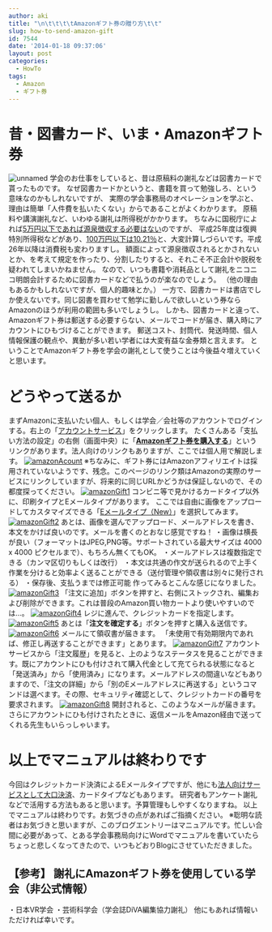 ```yaml
---
author: aki
title: "\n\t\t\t\tAmazonギフト券の贈り方\t\t"
slug: how-to-send-amazon-gift
id: 7544
date: '2014-01-18 09:37:06'
layout: post
categories:
  - HowTo
tags:
  - Amazon
  - ギフト券
---
```


# **昔・図書カード、いま・Amazonギフト券**

![unnamed](https://aki.shirai.as/wp-content/uploads/2014/01/unnamed.png) 学会のお仕事をしていると、昔は原稿料の謝礼などは図書カードで貰ったものです。 なぜ図書カードかというと、書籍を買って勉強しろ、という意味なのかもしれないですが、 実際の学会事務局のオペレーションを学ぶと、理由は簡単「人件費を払いたくない」からであることがよくわかります。 原稿料や講演謝礼など、いわゆる謝礼は所得税がかかります。 ちなみに国税庁によれば[5万円以下であれば源泉徴収する必要はない](http://www.nta.go.jp/taxanswer/gensen/2792.htm)のですが、 平成25年度は復興特別所得税などがあり、[100万円以下は10.21％](http://www.nta.go.jp/taxanswer/gensen/2795.htm)と、大変計算しづらいです。平成26年以降は消費税も変わりますし。 額面によって源泉徴収されるとかされないとか、を考えて規定を作ったり、分割したりすると、それこそ不正会計や脱税を疑われてしまいかねません。 なので、いつも書籍や消耗品として謝礼をニコニコ明朗会計するために図書カードなどで払うのが楽なのでしょう。 （他の理由もあるかもしれないですが、個人的趣味とか。） 一方で、図書カードは書店でしか使えないです。同じ図書を買わせて勉学に勤しんで欲しいという券ならAmazonのほうが利用の範囲も多いでしょうし。 しかも、図書カードと違って、Amazonギフト券は郵送する必要すらない、メールでコードが届き、購入時にアカウントにひもづけることができます。 郵送コスト、封筒代、発送時間、個人情報保護の観点や、異動が多い若い学者には大変有益な金券類と言えます。 ということでAmazonギフト券を学会の謝礼として使うことは今後益々増えていくと思います。

# どうやって送るか

まずAmazonに支払いたい個人、もしくは学会／会社等のアカウントでログインする。右上の「[アカウントサービス](https://www.amazon.co.jp/gp/css/homepage.html/ref=gno_yam_ya)」をクリックします。 たくさんある「支払い方法の設定」の右側（画面中央）に「[**Amazonギフト券を購入する**](http://www.amazon.co.jp/gp/gc?ie=UTF8&ref_=ya_purchase_gc)」というリンクがあります。法人向けのリンクもありますが、ここでは個人用で解説します。 [![amazonAcount](https://aki.shirai.as/wp-content/uploads/2014/01/amazonAcount.png)](http://aki.shirai.as/2014/01/how-to-send-amazon-gift/amazonacount/) ※ちなみに、ギフト券にはAmazonアフィリエイトは採用されていないようです、残念。このページのリンク類はAmazonの実際のサービスにリンクしていますが、将来的に同じURLかどうかは保証しないので、その都度探ってください。 [![amazonGift1](https://aki.shirai.as/wp-content/uploads/2014/01/amazonGift1.png)](http://aki.shirai.as/2014/01/how-to-send-amazon-gift/amazongift1/) コンビニ等で見かけるカードタイプ以外に、印刷タイプとEメールタイプがあります。 ここでは自由に画像をアップロードしてカスタマイズできる「[Eメールタイプ（New）](https://www.amazon.co.jp/gp/product/B004N3APDM/gcrnsts?ie=UTF8&gcCustomization=Upload)」を選択してみます。 [![amazonGift2](https://aki.shirai.as/wp-content/uploads/2014/01/amazonGift2.png)](http://aki.shirai.as/2014/01/how-to-send-amazon-gift/amazongift2/) あとは、画像を選んでアップロード、メールアドレスを書き、本文をかけば良いのです。メールを書くのとおなじ感覚ですね！ ・画像は横長が良い（フォーマットはJPEG,PNG等。サポートされている最大サイズは 4000 x 4000 ピクセルまで）、もちろん無くてもOK。 ・メールアドレスは複数指定できる（カンマ区切りもしくは改行） ・本文は共通の作文が送られるので上手く作業を分けると効率よく送ることができる（送付管理や領収書は別々に発行される） ・保存後、支払うまでは修正可能 作ってみるとこんな感じになりました。 [![amazonGift3](https://aki.shirai.as/wp-content/uploads/2014/01/amazonGift3.png)](http://aki.shirai.as/2014/01/how-to-send-amazon-gift/amazongift3/) 「注文に追加」ボタンを押すと、右側にストックされ、編集および削除ができます。これは普段のAmazon買い物カートより使いやすいのでは…。 [![amazonGift4](https://aki.shirai.as/wp-content/uploads/2014/01/amazonGift4.png)](http://aki.shirai.as/2014/01/how-to-send-amazon-gift/amazongift4/) レジに進んで、クレジットカードを指定します。 [![amazonGift5](https://aki.shirai.as/wp-content/uploads/2014/01/amazonGift5.png)](http://aki.shirai.as/2014/01/how-to-send-amazon-gift/amazongift5/) あとは「**注文を確定する**」ボタンを押すと購入＆送信です。 [![amazonGift6](https://aki.shirai.as/wp-content/uploads/2014/01/amazonGift6.png)](http://aki.shirai.as/2014/01/how-to-send-amazon-gift/amazongift6/) メールにて領収書が届きます。 「未使用で有効期限内であれば、修正し再送することができます」とあります。 [![amazonGift7](https://aki.shirai.as/wp-content/uploads/2014/01/amazonGift7.png)](http://aki.shirai.as/2014/01/how-to-send-amazon-gift/amazongift7/) アカウントサービスから「注文履歴」を見ると、上のようなステータスを見ることができます。既にアカウントにひも付けされて購入代金として充てられる状態になると「発送済み」から「使用済み」になります。メールアドレスの間違いなどもありますので、「注文の詳細」から「別のEメールアドレスに再送する」というコマンドは選べます。その際、セキュリティ確認として、クレジットカードの番号を要求されます。 [![amazonGift8](https://aki.shirai.as/wp-content/uploads/2014/01/amazonGift8.png)](http://aki.shirai.as/2014/01/how-to-send-amazon-gift/amazongift8/) 開封されると、このようなメールが届きます。 さらにアカウントにひも付けされたときに、返信メールをAmazon経由で送ってくれる先生もいらっしゃいます。

# 以上でマニュアルは終わりです

今回はクレジットカード決済によるEメールタイプですが、他にも[法人向けサービスとして大口決済](http://www.amazon.co.jp/b/ref=jpgclanding_lef_bizpage?ie=UTF8&node=2451645051&pf_rd_m=AN1VRQENFRJN5&pf_rd_s=left-0&pf_rd_r=1HCCCCNY06GEE02ZDC7W&pf_rd_t=4501&pf_rd_p=120055409&pf_rd_i=landing2009)、カードタイプなどもあります。 研究者もアンケート謝礼などで活用する方法もあると思います。予算管理もしやすくなりますね。 以上でマニュアルは終わりです。お気づきの点があればご指摘ください。 ※聡明な読者はお気づきと思いますが、このブログエントリーはマニュアルです。忙しい合間に必要があって、とある学会事務局向けにWordでマニュアルを書いていたらちょっと悲しくなってきたので、いつもどおりBlogにさせていただきました。

## 【参考】 謝礼にAmazonギフト券を使用している学会（非公式情報）

・日本VR学会 ・芸術科学会（学会誌DiVA編集協力謝礼） 他にもあれば情報いただければ幸いです。